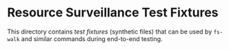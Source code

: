 # Resource Surveillance Test Fixtures

This directory contains _test fixtures_ (synthetic files) that can be used by
`fs-walk` and similar commands during end-to-end testing.
